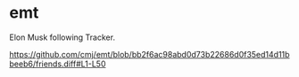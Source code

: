 # emt
Elon Musk following Tracker.

https://github.com/cmj/emt/blob/bb2f6ac98abd0d73b22686d0f35ed14d11bbeeb6/friends.diff#L1-L50
